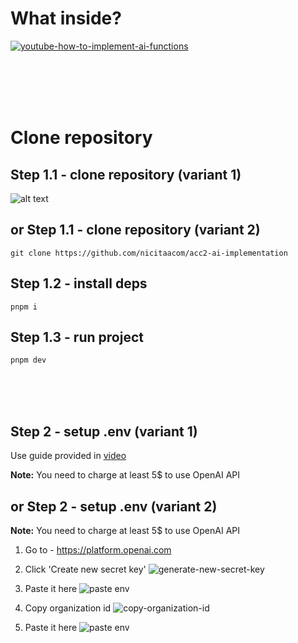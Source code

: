 # What inside? <br/>

[![youtube-how-to-implement-ai-functions](https://i.imgur.com/GVed3AQ.jpeg)](https://youtu.be/ZSJZYYEIGRk)

<br/>

<br/>
<br/>
<br/>

# Clone repository

## Step 1.1 - clone repository (variant 1)

![alt text](https://i.imgur.com/9KSgjaN.png)

## or Step 1.1 - clone repository (variant 2)

```
git clone https://github.com/nicitaacom/acc2-ai-implementation
```

## Step 1.2 - install deps

```
pnpm i
```

## Step 1.3 - run project

```
pnpm dev
```

<br/>
<br/>
<br/>

## Step 2 - setup .env (variant 1)

Use guide provided in [video](https://youtu.be/ZSJZYYEIGRk)

**Note:** You need to charge at least 5$ to use OpenAI API

## or Step 2 - setup .env (variant 2)

**Note:** You need to charge at least 5$ to use OpenAI API

1. Go to - https://platform.openai.com

2. Click 'Create new secret key'
   ![generate-new-secret-key](https://i.imgur.com/zGsgWLk.png)

3. Paste it here
   ![paste env](https://i.imgur.com/uvAHAY1.png)

4. Copy organization id
   ![copy-organization-id](https://i.imgur.com/KZ5rMYj.png)

5. Paste it here
   ![paste env](https://i.imgur.com/OtnOVS0.png)
